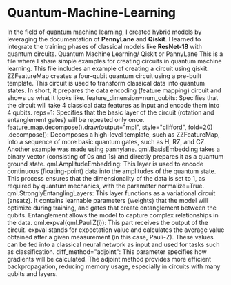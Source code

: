 # Quantum-Machine-Learning
In the field of quantum machine learning, I created hybrid models by leveraging the documentation of **PennyLane** and **Qiskit**. I learned to integrate the training phases of classical models like **ResNet-18** with quantum circuits.
Quantum Machine Learning/ Qiskit or PannyLane
This is a file where I share simple examples for creating circuits in quantum machine learning. This file includes an example of creating a circuit using qiskit. ZZFeatureMap creates a four-qubit quantum circuit using a pre-built template. This circuit is used to transform classical data into quantum states. In short, it prepares the data encoding (feature mapping) circuit and shows us what it looks like.
feature_dimension=num_qubits: Specifies that the circuit will take 4 classical data features as input and encode them into 4 qubits.
reps=1: Specifies that the basic layer of the circuit (rotation and entanglement gates) will be repeated only once.
feature_map.decompose().draw(output="mpl", style="clifford", fold=20)
.decompose(): Decomposes a high-level template, such as ZZFeatureMap, into a sequence of more basic quantum gates, such as H, RZ, and CZ.
Another example was made using pannylane.
qml.BasisEmbedding takes a binary vector (consisting of 0s and 1s) and directly prepares it as a quantum ground state.
qml.AmplitudeEmbedding: This layer is used to encode continuous (floating-point) data into the amplitudes of the quantum state. This process ensures that the dimensionality of the data is set to 1, as required by quantum mechanics, with the parameter normalize=True.
qml.StronglyEntanglingLayers: This layer functions as a variational circuit (ansatz). It contains learnable parameters (weights) that the model will optimize during training, and gates that create entanglement between the qubits. Entanglement allows the model to capture complex relationships in the data.
qml.expval(qml.PauliZ(i)): This part receives the output of the circuit. expval stands for expectation value and calculates the average value obtained after a given measurement (in this case, Pauli-Z). These values ​​can be fed into a classical neural network as input and used for tasks such as classification.
diff_method="adjoint": This parameter specifies how gradients will be calculated. The adjoint method provides more efficient backpropagation, reducing memory usage, especially in circuits with many qubits and layers.
